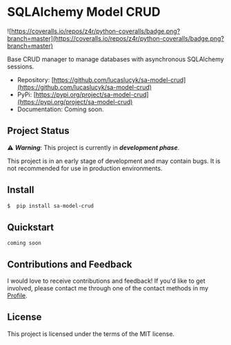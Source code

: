 # SQLAlchemy Model CRUD

![https://coveralls.io/repos/z4r/python-coveralls/badge.png?branch=master](https://coveralls.io/repos/z4r/python-coveralls/badge.png?branch=master)

Base CRUD manager to manage databases with asynchronous SQLAlchemy sessions.


- Repository: [https://github.com/lucaslucyk/sa-model-crud](https://github.com/lucaslucyk/sa-model-crud)
- PyPi: [https://pypi.org/project/sa-model-crud](https://pypi.org/project/sa-model-crud)
- Documentation: Coming soon.


## Project Status
⚠️ **_Warning_**: This project is currently in __*development phase*__.

This project is in an early stage of development and may contain bugs. It is not recommended for use in production environments.


## Install
```bash
$  pip install sa-model-crud
```


## Quickstart

`coming soon`


## Contributions and Feedback
I would love to receive contributions and feedback! If you'd like to get involved, please contact me through one of the contact methods in my [Profile](https://github.com/lucaslucyk).


## License
This project is licensed under the terms of the MIT license.